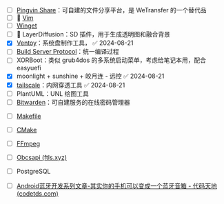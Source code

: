 * [ ] [Pingvin Share](https://github.com/stonith404/pingvin-share/blob/main/docs/README.zh-cn.md)：可自建的文件分享平台，是 WeTransfer 的一个替代品
* [ ] 🔽  [Vim](https://gitlab.com/wsdjeg/vim-galore-zh_cn)
* [ ] [Winget](https://learn.microsoft.com/zh-CN/windows/package-manager/winget/)
* [ ] 🔽 LayerDiffusion：SD 插件，用于生成透明图和融合背景
* [x] [Ventoy](https://www.ventoy.net/cn/)：系统盘制作工具， ✅ 2024-08-21
* [ ] [Build Server Protocol](https://build-server-protocol.github.io/)：统一编译过程
* [ ] XORBoot：类似 grub4dos 的多系统启动菜单，考虑给笔记本用，配合 easyuefi
* [x] moonlight + sunshine + 皎月连 - 远控 ✅ 2024-08-21
* [x] [tailscale](https://tailscale.com/)：内网穿透工具 ✅ 2024-08-21
* [ ] PlantUML：UNL 绘图工具
* [ ] [Bitwarden](https://bitwarden.com/)：可自建服务的在线密码管理器
- [ ] [Makefile](https://seisman.github.io/how-to-write-makefile/index.html)   
- [ ] [CMake](https://www.bilibili.com/video/BV14h41187FZ/)
- [ ] [FFmpeg](https://ffmpeg.org/documentation.html) 
- [ ] [Obcsapi (ftls.xyz)](https://www.ftls.xyz/docs/obcsapi/)
- [ ] PostgreSQL

- [ ] [Android蓝牙开发系列文章-其实你的手机可以变成一个蓝牙音箱 - 代码天地 (codetds.com)](https://www.codetds.com/article/10213843)